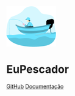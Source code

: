 <img src='./assets/images/logo.png' class="cover-image">

<h1>EuPescador</h1>

[GitHub](https://github.com/fga-eps-mds/2022-1-EuPescador-Doc)
[Documentação](#eupescador-202201)